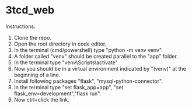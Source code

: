 # 3tcd_web

Instructions:
1. Clone the repo.
2. Open the root directory in code editor.
3. In the terminal (cmd/powershell) type "python -m venv venv".
4. A folder called "venv" should be created parallel to the "app" folder.
5. In the terminal type "venv\Scripts\activate".
6. Now you should be in a virtual environment indicated by "(venv)" at the beginning of a line.
7. Install following packages "flask", "mysql-python-connector".
8. In the terminal type "set flask_app=app", "set flask_env=development","flask run".
9. Now ctrl+click the link.
